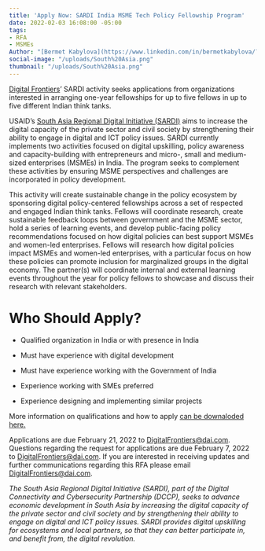 ```yaml
---
title: 'Apply Now: SARDI India MSME Tech Policy Fellowship Program'
date: 2022-02-03 16:08:00 -05:00
tags:
- RFA
- MSMEs
Author: "[Bermet Kabylova](https://www.linkedin.com/in/bermetkabylova/?originalSubdomain=kg)"
social-image: "/uploads/South%20Asia.png"
thumbnail: "/uploads/South%20Asia.png"
---
```


[Digital Frontiers](https://www.dai.com/our-work/projects/worldwide-digital-frontiers-df)’ SARDI activity seeks applications from organizations interested in arranging one-year fellowships for up to five fellows in up to five different Indian think tanks.

<!--more-->

USAID’s [South Asia Regional Digital Initiative (SARDI)](https://www.usaid.gov/digital-development/sardi-factsheet) aims to increase the digital capacity of the private sector and civil society by strengthening their ability to engage in digital and ICT policy issues. SARDI currently implements two activities focused on digital upskilling, policy awareness and capacity-building with entrepreneurs and micro-, small and medium-sized enterprises (MSMEs) in India. The program seeks to complement these activities by ensuring MSME perspectives and challenges are incorporated in policy development.

This activity will create sustainable change in the policy ecosystem by sponsoring digital policy-centered fellowships across a set of respected and engaged Indian think tanks. Fellows will coordinate research, create sustainable feedback loops between government and the MSME sector, hold a series of learning events, and develop public-facing policy recommendations focused on how digital policies can best support MSMEs and women-led enterprises. Fellows will research how digital policies impact MSMEs and women-led enterprises, with a particular focus on how these policies can promote inclusion for marginalized groups in the digital economy. The partner(s) will coordinate internal and external learning events throughout the year for policy fellows to showcase and discuss their research with relevant stakeholders.

# **Who Should Apply?**

* Qualified organization in India or with presence in India

* Must have experience with digital development

* Must have experience working with the Government of India

* Experience working with SMEs preferred

* Experience designing and implementing similar projects

More information on qualifications and how to apply [can be downaloded here.](/uploads/Digital%20Frontiers%20RFA%202022-05-SARDI-Fellowship-4e6e85.pdf)

Applications are due February 21, 2022 to [DigitalFrontiers@dai.com](mailto:DigitalFrontiers@dai.com). Questions regarding the request for applications are due February 7, 2022 to [DigitalFrontiers@dai.com](mailto:DigitalFrontiers@dai.com). If you are interested in receiving updates and further communications regarding this RFA please email [DigitalFrontiers@dai.com](mailto:DigitalFrontiers@dai.com).

*The South Asia Regional Digital Initiative (SARDI), part of the Digital Connectivity and Cybersecurity Partnership (DCCP), seeks to advance economic development in South Asia by increasing the digital capacity of the private sector and civil society and by strengthening their ability to engage on digital and ICT policy issues. SARDI provides digital upskilling for ecosystems and local partners, so that they can better participate in, and benefit from, the digital revolution.*